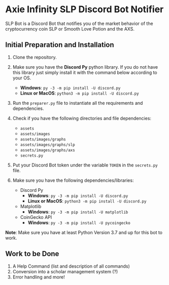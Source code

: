 # Axie Infinity SLP Discord Bot Notifier
SLP Bot is a Discord Bot that notifies you of the market behavior of the cryptocurrency coin SLP or Smooth Love Potion and the AXS.

## Initial Preparation and Installation
1. Clone the repository.
2. Make sure you have the **Discord Py** python library. If you do not have this library just simply install it with the command below according to your OS.
   - **Windows**:
    `py -3 -m pip install -U discord.py`
   - **Linux or MacOS**:
    `python3 -m pip install -U discord.py`

3. Run the `preparer.py` file to instantiate all the requirements and dependencies.
4. Check if you have the following directories and file dependencies:
   - `assets`
   - `assets/images`
   - `assets/images/graphs`
   - `assets/images/graphs/slp`
   - `assets/images/graphs/axs`
   - `secrets.py`
5. Put your Discord Bot token under the variable `TOKEN` in the `secrets.py` file.
6. Make sure you have the following dependencies/libraries:
   - Discord Py
     - **Windows**: `py -3 -m pip install -U discord.py`
     - **Linux or MacOS**: `python3 -m pip install -U discord.py`
   - Matplotlib
     - **Windows**: `py -3 -m pip install -U matplotlib`
   - CoinGecko API
     - **Windows**: `py -3 -m pip install -U pycoingecko`
     
**Note**: Make sure you have at least Python Version 3.7 and up for this bot to work.

## Work to be Done
1. A Help Command (list and description of all commands)
2. Conversion into a scholar management system (?)
3. Error handling and more!
